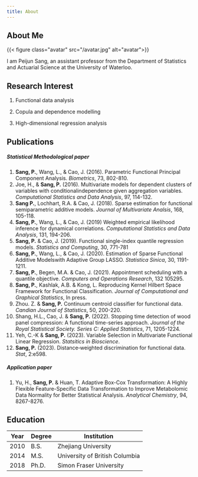 ```yaml
---
title: About
---
```


## About Me

{{< figure class="avatar" src="/avatar.jpg" alt="avatar">}}

I am Peijun Sang, an assistant professor from the Department of Statistics and Actuarial Science at the University of Waterloo.

## Research Interest

1. Functional data analysis

2. Copula and dependence modelling

3. High-dimensional regression analysis

## Publications

##### Statistical Methodological paper

1. **Sang, P.**, Wang, L., & Cao, J. (2016). Parametric Functional Principal Component Analysis. *Biometrics*, 73, 802-810.
2. Joe, H., & **Sang, P.** (2016). Multivariate models for dependent clusters of variables with conditionalindependence given aggregation variables. *Computational Statistics and Data Analysis*, 97, 114-132.
3. **Sang P.**, Lochhart, R.A. & Cao, J. (2018). Sparse estimation for functional semiparametric additive models. *Journal of Multivariate Analsis*, 168, 105-118.
4. **Sang, P.**, Wang, L., & Cao, J. (2019) Weighted empirical likelihood inference for dynamical correlations. *Computational Statistics and Data Analysis*, 131, 194-206.
5. **Sang, P.** & Cao, J. (2019). Functional single-index quantile regression models. *Statistics and Computing*, 30, 771-781
6. **Sang, P.**, Wang, L., & Cao, J. (2020). Estimation of Sparse Functional Additive Modelswith Adaptive Group LASSO. *Statistica Sinica*, 30, 1191-1211.
7. **Sang, P.**, Begen, M.A. & Cao, J. (2021). Appointment scheduling with a quantile objective. *Computers and Operations Research*, 132 105295.
8. **Sang, P.**, Kashlak, A.B. & Kong, L. Reproducing Kernel Hilbert Space Framework for Functional Classification. *Journal of Computational and Graphical Statistics*, In press.
9. Zhou. Z. & **Sang, P.** Continuum centroid classifier for functional data. *Candian Journal of Statistics*, 50, 200-220.
10. Shang, H.L., Cao, J. & **Sang, P.** (2022). Stopping time detection of wood panel compression: A functional time-series approach. *Journal of the Royal Statistical Society. Series C: Applied Statistics*, 71, 1205-1224.
11. Yeh, C.-K & **Sang, P.** (2023). Variable Selection in Multivariate Functional Linear Regression. *Statsitics in Bioscience*.
12. **Sang, P.** (2023). Distance‐weighted discrimination for functional data. *Stat*, 2:e598.

##### Application paper

1. Yu, H., **Sang, P.** & Huan, T. Adaptive Box-Cox Transformation: A Highly Flexible Feature-Specific Data Transformation to Improve Metabolomic Data Normality for Better Statistical Analysis. *Analytical Chemistry*, 94, 8267-8276.

## Education

Year | Degree | Institution
-----|-------|--------
2010 | B.S.  | Zhejiang University 
2014 | M.S. | University of British Columbia 
2018 | Ph.D. | Simon Fraser University
